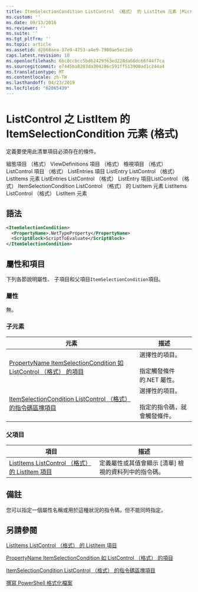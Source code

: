 ```yaml
---
title: ItemSelectionCondition ListControl （格式） 的 ListItem 元素 |Microsoft Docs
ms.custom: ''
ms.date: 09/13/2016
ms.reviewer: ''
ms.suite: ''
ms.tgt_pltfrm: ''
ms.topic: article
ms.assetid: d2668aea-37e9-4753-a4e9-7980ae5ec2eb
caps.latest.revision: 10
ms.openlocfilehash: 6bc0ccbcc5bd62429f63ed220da66dc66f44f7ca
ms.sourcegitcommit: e7445ba8203da304286c591ff513900ad1c244a4
ms.translationtype: MT
ms.contentlocale: zh-TW
ms.lasthandoff: 04/23/2019
ms.locfileid: "62065439"
---
```

# <a name="itemselectioncondition-element-for-listitem-for-listcontrol-format"></a>ListControl 之 ListItem 的 ItemSelectionCondition 元素 (格式)

定義要使用此清單項目必須存在的條件。

組態項目 （格式） ViewDefinitions 項目 （格式） 檢視項目 （格式） ListControl 項目 （格式） ListEntries 項目 ListEntry ListControl （格式） ListItems 元素 ListEntries ListControl （格式） ListEntry 項目ListControl （格式） ItemSelectionCondition ListControl （格式） 的 ListItem 元素 ListItems ListControl （格式） ListItem 元素

## <a name="syntax"></a>語法

```xml
<ItemSelectionCondition>
  <PropertyName>.NetTypeProperty</PropertyName>
  <ScriptBlock>ScriptToEvaluate</ScriptBlock>
</ItemSelectionCondition>
```

## <a name="attributes-and-elements"></a>屬性和項目

下列各節說明屬性、 子項目和父項目`ItemSelectionCondition`項目。

### <a name="attributes"></a>屬性

無。

### <a name="child-elements"></a>子元素

|元素|描述|
|-------------|-----------------|
|[PropertyName ItemSelectionCondition 如 ListControl （格式） 的項目](./propertyname-element-for-itemselectioncondition-for-listcontrol-format.md)|選擇性的項目。<br /><br /> 指定觸發條件的.NET 屬性。|
|[ItemSelectionCondition ListControl （格式） 的指令碼區塊項目](./scriptblock-element-for-itemselectioncondition-for-listcontrol-format.md)|選擇性的項目。<br /><br /> 指定的指令碼，就會觸發條件。|

### <a name="parent-elements"></a>父項目

|項目|描述|
|-------------|-----------------|
|[ListItems ListControl （格式） 的 ListItem 項目](./listitem-element-for-listitems-for-listcontrol-format.md)|定義屬性或其值會顯示 [清單] 檢視的資料列中的指令碼。|

## <a name="remarks"></a>備註

您可以指定一個屬性名稱或用於這種狀況的指令碼，但不能同時指定。

## <a name="see-also"></a>另請參閱

[ListItems ListControl （格式） 的 ListItem 項目](./listitem-element-for-listitems-for-listcontrol-format.md)

[PropertyName ItemSelectionCondition 如 ListControl （格式） 的項目](./propertyname-element-for-itemselectioncondition-for-listcontrol-format.md)

[ItemSelectionCondition ListControl （格式） 的指令碼區塊項目](./scriptblock-element-for-itemselectioncondition-for-listcontrol-format.md)

[撰寫 PowerShell 格式化檔案](./writing-a-powershell-formatting-file.md)
